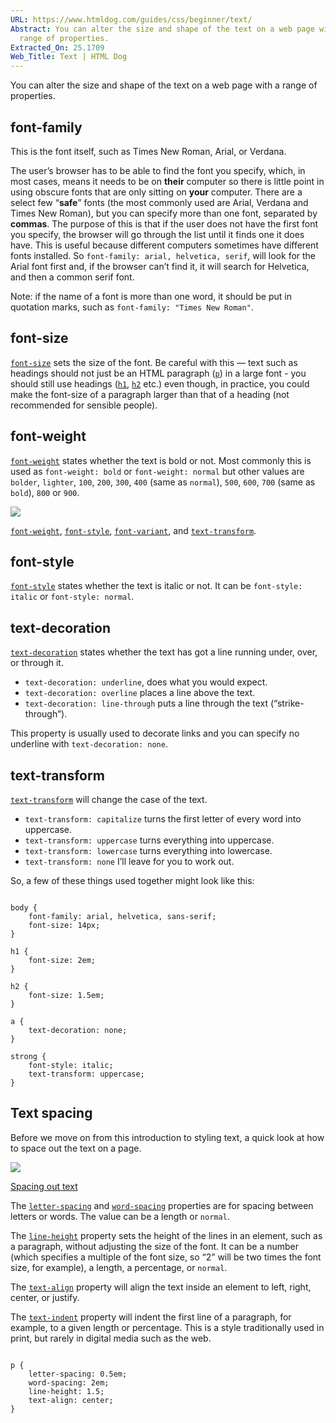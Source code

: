 ```yaml
---
URL: https://www.htmldog.com/guides/css/beginner/text/
Abstract: You can alter the size and shape of the text on a web page with a
  range of properties.
Extracted_On: 25.1709
Web_Title: Text | HTML Dog
---
```


You can alter the size and shape of the text on a web page with a range of properties.

## font-family

This is the font itself, such as Times New Roman, Arial, or Verdana.

The user’s browser has to be able to find the font you specify, which, in most cases, means it needs to be on **their** computer so there is little point in using obscure fonts that are only sitting on **your** computer. There are a select few “**safe**” fonts (the most commonly used are Arial, Verdana and Times New Roman), but you can specify more than one font, separated by **commas**. The purpose of this is that if the user does not have the first font you specify, the browser will go through the list until it finds one it does have. This is useful because different computers sometimes have different fonts installed. So `font-family: arial, helvetica, serif`, will look for the Arial font first and, if the browser can’t find it, it will search for Helvetica, and then a common serif font.

Note: if the name of a font is more than one word, it should be put in quotation marks, such as `font-family: "Times New Roman"`.

## font-size

[`font-size`](https://www.htmldog.com/references/css/properties/font-size/) sets the size of the font. Be careful with this — text such as headings should not just be an HTML paragraph ([`p`](https://www.htmldog.com/references/html/tags/p/)) in a large font - you should still use headings ([`h1`](https://www.htmldog.com/references/html/tags/h1h2h3h4h5h6/), [`h2`](https://www.htmldog.com/references/html/tags/h1h2h3h4h5h6/) etc.) even though, in practice, you could make the font-size of a paragraph larger than that of a heading (not recommended for sensible people).

## font-weight

[`font-weight`](https://www.htmldog.com/references/css/properties/font-weight/) states whether the text is bold or not. Most commonly this is used as `font-weight: bold` or `font-weight: normal` but other values are `bolder`, `lighter`, `100`, `200`, `300`, `400` (same as `normal`), `500`, `600`, `700` (same as `bold`), `800` or `900`.

![](https://www.htmldog.com/figures/weightStyle.gif)

[`font-weight`](https://www.htmldog.com/references/css/properties/font-weight/), [`font-style`](https://www.htmldog.com/references/css/properties/font-style/), [`font-variant`](https://www.htmldog.com/references/css/properties/font-variant/), and [`text-transform`](https://www.htmldog.com/references/css/properties/text-transform/).

## font-style

[`font-style`](https://www.htmldog.com/references/css/properties/font-style/) states whether the text is italic or not. It can be `font-style: italic` or `font-style: normal`.

## text-decoration

[`text-decoration`](https://www.htmldog.com/references/css/properties/text-decoration/) states whether the text has got a line running under, over, or through it.

- `text-decoration: underline`, does what you would expect.
- `text-decoration: overline` places a line above the text.
- `text-decoration: line-through` puts a line through the text (“strike-through”).

This property is usually used to decorate links and you can specify no underline with `text-decoration: none`.

## text-transform

[`text-transform`](https://www.htmldog.com/references/css/properties/text-transform/) will change the case of the text.

- `text-transform: capitalize` turns the first letter of every word into uppercase.
- `text-transform: uppercase` turns everything into uppercase.
- `text-transform: lowercase` turns everything into lowercase.
- `text-transform: none` I’ll leave for you to work out.

So, a few of these things used together might look like this:

```

body {
    font-family: arial, helvetica, sans-serif;
    font-size: 14px;
}

h1 {
    font-size: 2em;
}

h2 {
    font-size: 1.5em;
}

a {
    text-decoration: none;
}

strong {
    font-style: italic;
    text-transform: uppercase;
}
```

## Text spacing

Before we move on from this introduction to styling text, a quick look at how to space out the text on a page.

![](https://www.htmldog.com/figures/spacingOutText.gif)

[Spacing out text](https://www.htmldog.com/examples/textalign/)

The [`letter-spacing`](https://www.htmldog.com/references/css/properties/letter-spacing/) and [`word-spacing`](https://www.htmldog.com/references/css/properties/word-spacing/) properties are for spacing between letters or words. The value can be a length or `normal`.

The [`line-height`](https://www.htmldog.com/references/css/properties/line-height/) property sets the height of the lines in an element, such as a paragraph, without adjusting the size of the font. It can be a number (which specifies a multiple of the font size, so “2” will be two times the font size, for example), a length, a percentage, or `normal`.

The [`text-align`](https://www.htmldog.com/references/css/properties/text-align/) property will align the text inside an element to left, right, center, or justify.

The [`text-indent`](https://www.htmldog.com/references/css/properties/text-indent/) property will indent the first line of a paragraph, for example, to a given length or percentage. This is a style traditionally used in print, but rarely in digital media such as the web.

```

p {
    letter-spacing: 0.5em;
    word-spacing: 2em;
    line-height: 1.5;
    text-align: center;
}
```